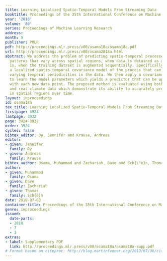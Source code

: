 ```yaml
---
title: Learning Localized Spatio-Temporal Models From Streaming Data
booktitle: Proceedings of the 35th International Conference on Machine Learning
year: '2018'
volume: '80'
series: Proceedings of Machine Learning Research
address: 
month: 0
publisher: PMLR
pdf: http://proceedings.mlr.press/v80/osama18a/osama18a.pdf
url: http://proceedings.mlr.press/v80/osama2018a.html
abstract: We address the problem of predicting spatio-temporal processes with temporal
  patterns that vary across spatial regions, when data is obtained as a stream. That
  is, when the training dataset is augmented sequentially. Specifically, we develop
  a localized spatio-temporal covariance model of the process that can capture spatially
  varying temporal periodicities in the data. We then apply a covariance-fitting methodology
  to learn the model parameters which yields a predictor that can be updated sequentially
  with each new data point. The proposed method is evaluated using both synthetic
  and real climate data which demonstrate its ability to accurately predict data missing
  in spatial regions over time.
layout: inproceedings
id: osama18a
tex_title: Learning Localized Spatio-Temporal Models From Streaming Data
firstpage: 3924
lastpage: 3932
page: 3924-3932
order: 3924
cycles: false
bibtex_editor: Dy, Jennifer and Krause, Andreas
editor:
- given: Jennifer
  family: Dy
- given: Andreas
  family: Krause
bibtex_author: Osama, Muhammad and Zachariah, Dave and Sch{\"o}n, Thomas
author:
- given: Muhammad
  family: Osama
- given: Dave
  family: Zachariah
- given: Thomas
  family: Sch{ö}n
date: 2018-07-03
container-title: Proceedings of the 35th International Conference on Machine Learning
genre: inproceedings
issued:
  date-parts:
  - 2018
  - 7
  - 3
extras:
- label: Supplementary PDF
  link: http://proceedings.mlr.press/v80/osama18a/osama18a-supp.pdf
# Format based on citeproc: http://blog.martinfenner.org/2013/07/30/citeproc-yaml-for-bibliographies/
---
```


